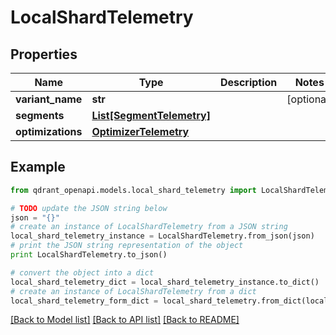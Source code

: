# LocalShardTelemetry


## Properties
Name | Type | Description | Notes
------------ | ------------- | ------------- | -------------
**variant_name** | **str** |  | [optional] 
**segments** | [**List[SegmentTelemetry]**](SegmentTelemetry.md) |  | 
**optimizations** | [**OptimizerTelemetry**](OptimizerTelemetry.md) |  | 

## Example

```python
from qdrant_openapi.models.local_shard_telemetry import LocalShardTelemetry

# TODO update the JSON string below
json = "{}"
# create an instance of LocalShardTelemetry from a JSON string
local_shard_telemetry_instance = LocalShardTelemetry.from_json(json)
# print the JSON string representation of the object
print LocalShardTelemetry.to_json()

# convert the object into a dict
local_shard_telemetry_dict = local_shard_telemetry_instance.to_dict()
# create an instance of LocalShardTelemetry from a dict
local_shard_telemetry_form_dict = local_shard_telemetry.from_dict(local_shard_telemetry_dict)
```
[[Back to Model list]](../README.md#documentation-for-models) [[Back to API list]](../README.md#documentation-for-api-endpoints) [[Back to README]](../README.md)


